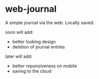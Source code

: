 # web-journal

A simple journal via the web. Locally saved.

soon will add:
- better looking design
- deletion of journal entries

later will add:
- better reponsiveness on mobile
- saving to the cloud
